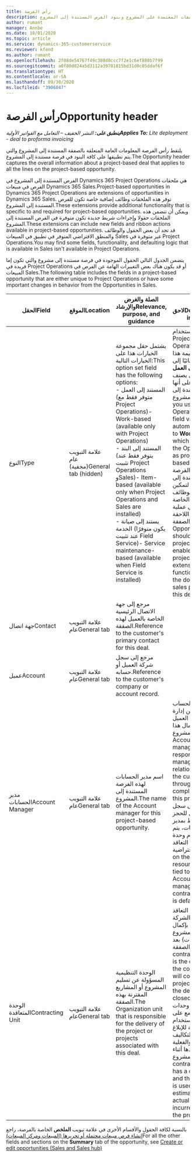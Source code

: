 ```yaml
---
title: رأس الفرصة
description: يوفر هذا الموضوع معلومات عامة حول الصفقات المعتمدة على المشروع وبنود الفرص المستندة إلى المشروع.
author: rumant
manager: Annbe
ms.date: 10/01/2020
ms.topic: article
ms.service: dynamics-365-customerservice
ms.reviewer: kfend
ms.author: rumant
ms.openlocfilehash: 2f08de54767f49c308d0ccc7f2e1c6ef880b7f99
ms.sourcegitcommit: a0f80d024a5d3112a39781815bd31d0c05ddaf6f
ms.translationtype: HT
ms.contentlocale: ar-SA
ms.lasthandoff: 09/30/2020
ms.locfileid: "3906047"
---
```

# <a name="opportunity-header"></a><span data-ttu-id="1c15e-103">رأس الفرصة</span><span class="sxs-lookup"><span data-stu-id="1c15e-103">Opportunity header</span></span>

<span data-ttu-id="1c15e-104">_**ينطبق على:** النشر الخفيف – التعامل مع الفواتير الأولية_</span><span class="sxs-lookup"><span data-stu-id="1c15e-104">_**Applies To:** Lite deployment - deal to proforma invoicing_</span></span>

<span data-ttu-id="1c15e-105">يلتقط رأس الفرصة المعلومات العامة المتعلقة بالصفقة المستندة إلى المشروع والتي يتم تطبيقها على كافة البنود في فرصة مستندة إلى المشروع.</span><span class="sxs-lookup"><span data-stu-id="1c15e-105">The Opportunity header captures the overall information about a project-based deal that applies to all the lines on the project-based opportunity.</span></span>

<span data-ttu-id="1c15e-106">الفرص المستندة إلى المشروع في Dynamics 365 Project Operations هي ملحقات الفرص في مبيعات Dynamics 365 Sales.</span><span class="sxs-lookup"><span data-stu-id="1c15e-106">Project-based opportunities in Dynamics 365 Project Operations are extensions of opportunities in Dynamics 365 Sales.</span></span> <span data-ttu-id="1c15e-107">توفر هذه الملحقات وظائف إضافية خاصة تكون للفرص المستندة إلى المشروع.</span><span class="sxs-lookup"><span data-stu-id="1c15e-107">These extensions provide additional functionality that is specific to and required for project-based opportunities.</span></span> <span data-ttu-id="1c15e-108">ويمكن أن تتضمن هذه الملحقات حقولا وإجراءات شريط جديدة تكون متوفرة في الفرص المستندة إلى المشروع.</span><span class="sxs-lookup"><span data-stu-id="1c15e-108">These extensions can include new fields and ribbon actions available in project-based opportunities.</span></span> <span data-ttu-id="1c15e-109">قد تجد أن بعض الحقول والوظائف والمنطق الافتراضي المتوفر في تطبيق في المبيعات Sales غير متوفرة في Project Operations.</span><span class="sxs-lookup"><span data-stu-id="1c15e-109">You may find some fields, functionality, and defaulting logic that is available in Sales isn't available in Project Operations.</span></span>

<span data-ttu-id="1c15e-110">يتضمن الجدول التالي الحقول الموجودة في فرصة مستندة إلى مشروع والتي تكون إما فريدة في Project Operations أو قد يكون هناك بعض التغييرات الهامة عن الفرص في المبيعات Sales.</span><span class="sxs-lookup"><span data-stu-id="1c15e-110">The following table includes the fields in a project-based opportunity that are either unique to Project Operations or have some important changes in behavior from the Opportunities in Sales.</span></span>

| <span data-ttu-id="1c15e-111">**الحقل**</span><span class="sxs-lookup"><span data-stu-id="1c15e-111">**Field**</span></span> | <span data-ttu-id="1c15e-112">**الموقع**</span><span class="sxs-lookup"><span data-stu-id="1c15e-112">**Location**</span></span> | <span data-ttu-id="1c15e-113">**الصلة والغرض والإرشاد**</span><span class="sxs-lookup"><span data-stu-id="1c15e-113">**Relevance, purpose, and guidance**</span></span> | <span data-ttu-id="1c15e-114">**تأثير لاحق**</span><span class="sxs-lookup"><span data-stu-id="1c15e-114">**Downstream impact**</span></span> |
| --- | --- | --- | --- |
| <span data-ttu-id="1c15e-115">النوع</span><span class="sxs-lookup"><span data-stu-id="1c15e-115">Type</span></span> | <span data-ttu-id="1c15e-116">علامة التبويب عام (مخفية)</span><span class="sxs-lookup"><span data-stu-id="1c15e-116">General tab (hidden)</span></span> | <span data-ttu-id="1c15e-117">يشتمل حقل مجموعة الخيارات هذا على الخيارات التالية:</span><span class="sxs-lookup"><span data-stu-id="1c15e-117">This option set field has the following options:</span></span></br><span data-ttu-id="1c15e-118">- المستند إلى العمل (متوفر فقط مع Project Operations)</span><span class="sxs-lookup"><span data-stu-id="1c15e-118">- Work-based (available only with Project Operations)</span></span></br><span data-ttu-id="1c15e-119">- المستند إلى البند (يتوفر فقط عند تثبيت Project Operations وSales)</span><span class="sxs-lookup"><span data-stu-id="1c15e-119">- Item-based (available only when Project Operations and Sales are installed)</span></span></br><span data-ttu-id="1c15e-120">- يستند إلى صيانة الخدمة (يكون متوفرًا عند تثبيت Field Service)</span><span class="sxs-lookup"><span data-stu-id="1c15e-120">- Service maintenance-based (available when Field Service is installed)</span></span> | <span data-ttu-id="1c15e-121">عند استخدام Project Operations، يتم تعيين قيمة هذا الحقل تلقائيًا إلى **يستند إلى العمل** والذي يصنف الفرصة على أنها مستندة إلى المشروع.</span><span class="sxs-lookup"><span data-stu-id="1c15e-121">When you use Project Operations, this field value is automatically set to **Work-based** which classifies the Opportunity as project-based.</span></span> <span data-ttu-id="1c15e-122">يجب أن تكون الفرصة مستندة إلى المشروع لتمكين كافة الوظائف والملحقات الخاصة بالمشروع في عملية المبيعات اللاحقة لهذه الصفقة.</span><span class="sxs-lookup"><span data-stu-id="1c15e-122">An Opportunity should be project-based to enable all project-specific extensions and functionality in the downstream sales process for this deal.</span></span> |
| <span data-ttu-id="1c15e-123">جهة اتصال</span><span class="sxs-lookup"><span data-stu-id="1c15e-123">Contact</span></span> | <span data-ttu-id="1c15e-124">علامة التبويب عام</span><span class="sxs-lookup"><span data-stu-id="1c15e-124">General tab</span></span> | <span data-ttu-id="1c15e-125">مرجع إلى جهة الاتصال الرئيسية الخاصة بالعميل لهذه الصفقة.</span><span class="sxs-lookup"><span data-stu-id="1c15e-125">Reference to the customer's primary contact for this deal.</span></span> | |
| <span data-ttu-id="1c15e-126">عميل</span><span class="sxs-lookup"><span data-stu-id="1c15e-126">Account</span></span> | <span data-ttu-id="1c15e-127">علامة التبويب عام</span><span class="sxs-lookup"><span data-stu-id="1c15e-127">General tab</span></span> | <span data-ttu-id="1c15e-128">مرجع إلى سجل شركة العميل أو حسابه.</span><span class="sxs-lookup"><span data-stu-id="1c15e-128">Reference to the customer's company or account record.</span></span> | |
| <span data-ttu-id="1c15e-129">مدير الحسابات</span><span class="sxs-lookup"><span data-stu-id="1c15e-129">Account Manager</span></span> | <span data-ttu-id="1c15e-130">علامة التبويب عام</span><span class="sxs-lookup"><span data-stu-id="1c15e-130">General tab</span></span> | <span data-ttu-id="1c15e-131">اسم مدير الحسابات لهذه الفرصة المستندة إلى المشروع.</span><span class="sxs-lookup"><span data-stu-id="1c15e-131">The name of the Account manager for this project-based opportunity.</span></span> | <span data-ttu-id="1c15e-132">يكون مدير الحساب مسؤولا عن إدارة العلاقات مع العميل حتى اكتمال هذا المشروع.</span><span class="sxs-lookup"><span data-stu-id="1c15e-132">The Account manager is responsible for managing the relationship with the customer through the completion of this project.</span></span> <span data-ttu-id="1c15e-133">استنادا إلى سجل المورد القابل للحجز المرتبط بمدير الحسابات، يتم استخدام وحدة التعاقد الافتراضية.</span><span class="sxs-lookup"><span data-stu-id="1c15e-133">Based on the bookable resource record tied to the Account manager, the contracting unit is defaulted.</span></span> |
| <span data-ttu-id="1c15e-134">الوحدة المتعاقدة</span><span class="sxs-lookup"><span data-stu-id="1c15e-134">Contracting Unit</span></span> | <span data-ttu-id="1c15e-135">علامة التبويب عام</span><span class="sxs-lookup"><span data-stu-id="1c15e-135">General tab</span></span> | <span data-ttu-id="1c15e-136">الوحدة التنظيمية المسؤولة عن تسليم المشروع أو المشاريع المقترنة بهذه الصفقة.</span><span class="sxs-lookup"><span data-stu-id="1c15e-136">The Organization unit that is responsible for the delivery of the project or projects associated with this deal.</span></span> | <span data-ttu-id="1c15e-137">تعتبر وحدة التعاقد قسم من الشركة سيقوم بإكمال المشروع (المشروعات) بعد إغلاق الصفقة.</span><span class="sxs-lookup"><span data-stu-id="1c15e-137">The contracting unit is the division of the company that will complete the project(s) after the deal is closed.</span></span> <span data-ttu-id="1c15e-138">تحتوي كل وحدة من وحدات التعاقد مع على عملة، ويتم استخدام هذه العملة للإبلاغ عن التكاليف المقدرة والفعلية التي تم تكبدها أثناء المشروع.</span><span class="sxs-lookup"><span data-stu-id="1c15e-138">Every contracting unit has a currency, and this currency is used to report estimated and actual costs incurred during the project.</span></span> |

<span data-ttu-id="1c15e-139">بالنسبة لكافة الحقول والأقسام الأخرى في علامة تبويب **الملخص** الخاصة بالفرصة، راجع [إنشاء فرص مبيعات محتملة أو تحريرها (المبيعات ومركز المبيعات)](https://docs.microsoft.com/dynamics365/sales-enterprise/create-edit-opportunity-sales)</span><span class="sxs-lookup"><span data-stu-id="1c15e-139">For all the other fields and sections on the **Summary** tab of the opportunity, see [Create or edit opportunities (Sales and Sales hub)](https://docs.microsoft.com/dynamics365/sales-enterprise/create-edit-opportunity-sales)</span></span>
